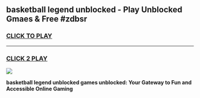 
## basketball legend unblocked - Play Unblocked Gmaes & Free #zdbsr
<h3>
<a href="https://news.freeplayer.one?title=basketball_legend_unblocked&ref=03M">CLICK TO PLAY</a></h3>
<hr>

<h3>
<a href="https://news.freeplayer.one?title=basketball_legend_unblocked&ref=03M">CLICK 2 PLAY</a>
  
</h3>

<a href="https://news.freeplayer.one?title=basketball_legend_unblocked&ref=03M"><img src="https://clearcache.store/games.png"></a>


**basketball legend unblocked games unblocked: Your Gateway to Fun and Accessible Online Gaming**
